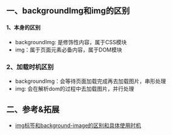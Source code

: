## 一、backgroundImg和img的区别

#### 1、本身的区别
- backgroundImg: 是修饰性内容，属于CSS模块
- img：属于页面元素必备内容，属于DOM模块

### 2、加载时机区别
- backgroundImg：会等待页面加载完成再去加载图片，串形处理
- img: 会在解析dom的过程中去加载图片，并行处理

## 二、参考&拓展
- [img标签和background-image的区别和具体使用时机](http://www.cnblogs.com/Jerry-MrNi/p/6536303.html)